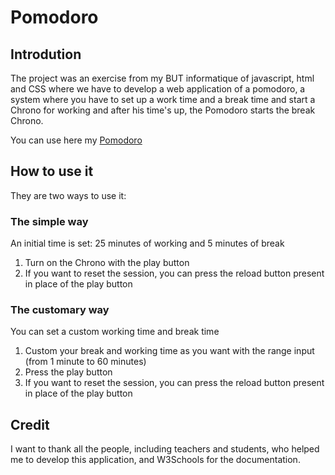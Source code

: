 # Pomodoro

## Introdution

The project was an exercise from my BUT informatique of javascript, html and CSS where we have to develop a web application of a pomodoro, a system where you have to set up a work time and a break time and start a Chrono for working and after his time's up, the Pomodoro starts the break Chrono.

You can use here my [Pomodoro](https://mattheo50.github.io/Pomodoro/)

## How to use it

They are two ways to use it: 

### The simple way

An initial time is set: 25 minutes of working and 5 minutes of break
1. Turn on the Chrono with the play button
2. If you want to reset the session, you can press the reload button present in place of the play button

### The customary way

You can set a custom working time and break time
1. Custom your break and working time as you want with the range input (from 1 minute to 60 minutes)
2. Press the play button
3. If you want to reset the session, you can press the reload button present in place of the play button

## Credit

I want to thank all the people, including teachers and students, who helped me to develop this application, and W3Schools for the documentation.




